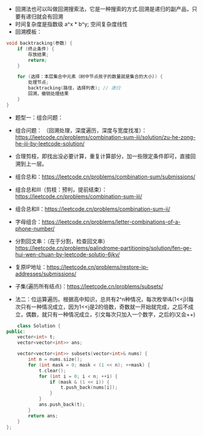 * 回溯法也可以叫做回溯搜索法，它是一种搜索的方式.回溯是递归的副产品，只要有递归就会有回溯
* 时间复杂度是指数级 a^x * b^y; 空间复杂度线性
* 回溯模板：
```c++
void backtracking(参数) {
    if (终止条件) {
        存放结果;
        return;
    }

    for (选择：本层集合中元素（树中节点孩子的数量就是集合的大小）) {
        处理节点;
        backtracking(路径，选择列表); // 递归
        回溯，撤销处理结果
    }
}
```
* 题型一：组合问题：

* 组合问题： （回溯处理，深度遍历，深度与宽度找准）：https://leetcode.cn/problems/combination-sum-iii/solution/zu-he-zong-he-iii-by-leetcode-solution/
* 合理剪枝，即找出没必要计算，重复计算部分，加一些限定条件即可，直接回溯到上一层。

* 组合总和：https://leetcode.cn/problems/combination-sum/submissions/
* 组合总和III（剪枝：预判，提前结束）：https://leetcode.cn/problems/combination-sum-iii/
* 组合总和II：https://leetcode.cn/problems/combination-sum-ii/

* 字母组合：https://leetcode.cn/problems/letter-combinations-of-a-phone-number/
* 分割回文串：（在于分割，检查回文串）https://leetcode.cn/problems/palindrome-partitioning/solution/fen-ge-hui-wen-chuan-by-leetcode-solutio-6jkv/

* 复原IP地址：https://leetcode.cn/problems/restore-ip-addresses/submissions/

* 子集(遍历所有结点)：https://leetcode.cn/problems/subsets/
* 法二：位运算遍历。根据高中知识，总共有2^n种情况，每次枚举i&(1<<j)(每次只有一种情况成立，因为1<<j是2的倍数，奇数就一开始就完成，之后不成立，偶数，就只有一种情况成立，引文每次只加入一个数字，之后的i又会++)
```c++
    class Solution {
public:
    vector<int> t;
    vector<vector<int>> ans;

    vector<vector<int>> subsets(vector<int>& nums) {
        int n = nums.size();
        for (int mask = 0; mask < (1 << n); ++mask) {
            t.clear();
            for (int i = 0; i < n; ++i) {
                if (mask & (1 << i)) {
                    t.push_back(nums[i]);
                }
            }
            ans.push_back(t);
        }
        return ans;
    }
};
```
